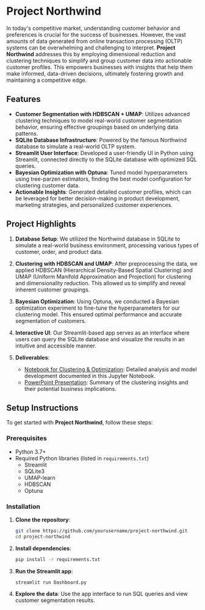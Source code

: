 # Project Northwind

In today's competitive market, understanding customer behavior and preferences is crucial for the success of businesses. However, the vast amounts of data generated from online transaction processing (OLTP) systems can be overwhelming and challenging to interpret. **Project Northwind** addresses this by employing dimensional reduction and clustering techniques to simplify and group customer data into actionable customer profiles. This empowers businesses with insights that help them make informed, data-driven decisions, ultimately fostering growth and maintaining a competitive edge.

## Features

- **Customer Segmentation with HDBSCAN + UMAP**: Utilizes advanced clustering techniques to model real-world customer segmentation behavior, ensuring effective groupings based on underlying data patterns.
- **SQLite Database Infrastructure**: Powered by the famous Northwind database to simulate a real-world OLTP system.
- **Streamlit User Interface**: Developed a user-friendly UI in Python using Streamlit, connected directly to the SQLite database with optimized SQL queries.
- **Bayesian Optimization with Optuna**: Tuned model hyperparameters using tree-parzen estimators, finding the best model configuration for clustering customer data.
- **Actionable Insights**: Generated detailed customer profiles, which can be leveraged for better decision-making in product development, marketing strategies, and personalized customer experiences.

## Project Highlights

1. **Database Setup**: We utilized the Northwind database in SQLite to simulate a real-world business environment, processing various types of customer, order, and product data.
   
2. **Clustering with HDBSCAN and UMAP**: After preprocessing the data, we applied HDBSCAN (Hierarchical Density-Based Spatial Clustering) and UMAP (Uniform Manifold Approximation and Projection) for clustering and dimensionality reduction. This allowed us to simplify and reveal inherent customer groupings.

3. **Bayesian Optimization**: Using Optuna, we conducted a Bayesian optimization experiment to fine-tune the hyperparameters for our clustering model. This ensured optimal performance and accurate segmentation of customers.

4. **Interactive UI**: Our Streamlit-based app serves as an interface where users can query the SQLite database and visualize the results in an intuitive and accessible manner.

5. **Deliverables**:
   - [Notebook for Clustering & Optimization](https://github.com/Octobserver/northwind-dashboard/blob/main/project_northwind.ipynb): Detailed analysis and model development documented in this Jupyter Notebook.
   - [PowerPoint Presentation](https://docs.google.com/presentation/d/1_wr52dap_LSNTwQfSlkGssDwxSjHro23frnLtfM-890/edit?usp=sharing): Summary of the clustering insights and their potential business implications.

## Setup Instructions

To get started with **Project Northwind**, follow these steps:

### Prerequisites

- Python 3.7+
- Required Python libraries (listed in `requirements.txt`)
  - Streamlit
  - SQLite3
  - UMAP-learn
  - HDBSCAN
  - Optuna

### Installation

1. **Clone the repository**:
   ```bash
   git clone https://github.com/yourusername/project-northwind.git
   cd project-northwind
2. **Install dependencies**:
    ```bash
    pip install -r requirements.txt
3. **Run the Streamlit app**:
    ```bash
    streamlit run Dashboard.py
4. **Explore the data**:
    Use the app interface to run SQL queries and view customer segmentation results.
